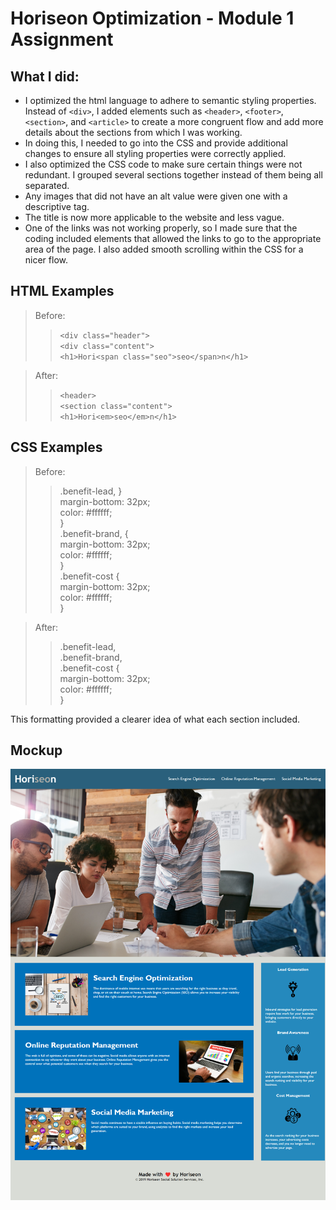 # Horiseon Optimization - Module 1 Assignment

## What I did:  
* I optimized the html language to adhere to semantic styling properties. Instead of `<div>`, I added elements such as `<header>`, `<footer>`, `<section>`, and `<article>` to create a more congruent flow and add more details about the sections from which I was working.  
* In doing this, I needed to go into the CSS and provide additional changes to ensure all styling properties were correctly applied.  
* I also optimized the CSS code to make sure certain things were not redundant. I grouped several sections together instead of them being all separated.      
* Any images that did not have an alt value were given one with a descriptive tag.    
* The title is now more applicable to the website and less vague.    
* One of the links was not working properly, so I made sure that the coding included elements that allowed the links to go to the appropriate area of the page. I also added smooth scrolling within the CSS for a nicer flow.   

## HTML Examples   
> Before:   
>> `<div class="header">`   
>> `<div class="content">`   
>> `<h1>Hori<span class="seo">seo</span>n</h1>`   

> After:   
>> `<header>`   
>> `<section class="content">`   
>> `<h1>Hori<em>seo</em>n</h1>`   

## CSS Examples
> Before:   
>> .benefit-lead, }   
    margin-bottom: 32px;    
    color: #ffffff;   
}      
>>.benefit-brand, {   
    margin-bottom: 32px;    
    color: #ffffff;   
}     
>>.benefit-cost {    
    margin-bottom: 32px;    
    color: #ffffff;    
}     

> After:    
>> .benefit-lead,    
.benefit-brand,    
.benefit-cost {    
    margin-bottom: 32px;    
    color: #ffffff;    
}     

This formatting provided a clearer idea of what each section included.

## Mockup    
![alt text](./Mockup.png "Mockup")